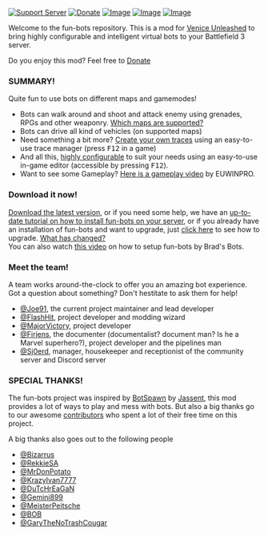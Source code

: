 [![Support Server](https://img.shields.io/discord/862736286774198322.svg?label=Discord&logo=Discord&colorB=7289da&style=for-the-badge)](https://discord.gg/zNk3qCzk6x)
[![Donate](https://img.shields.io/badge/Donate-PayPal-green.svg?style=for-the-badge)](https://www.paypal.me/joe91de)
[![Image](https://img.shields.io/github/v/release/Joe91/fun-bots?style=for-the-badge)](https://github.com/Joe91/fun-bots/releases/latest)
[![Image](https://img.shields.io/github/v/release/Joe91/fun-bots?FFFF00&include_prereleases&label=Stable%20Build&style=for-the-badge)](https://github.com/Joe91/fun-bots/releases)
[![Image](https://img.shields.io/github/v/tag/Joe91/fun-bots?color=A60000&include_prereleases&label=Dev%20Build&style=for-the-badge)](https://github.com/Joe91/fun-bots/tags)

Welcome to the fun-bots repository. This is a mod for [Venice Unleashed](https://veniceunleashed.net/) to bring highly configurable and intelligent virtual bots to your Battlefield 3 server.

Do you enjoy this mod? Feel free to [Donate](https://www.paypal.me/joe91de)

### SUMMARY!
Quite fun to use bots on different maps and gamemodes!
- Bots can walk around and shoot and attack enemy using grenades, RPGs and other weaponry. [Which maps are supported?](https://github.com/Joe91/fun-bots/blob/master/Supported-maps.md)
- Bots can drive all kind of vehicles (on supported maps)
- Need something a bit more? [Create your own traces](https://github.com/Joe91/fun-bots/wiki/Traces) using an easy-to-use trace manager (press <kbd>F12</kbd> in a game)
- And all this, [highly configurable](https://github.com/Joe91/fun-bots/wiki/Basic-Configuration) to suit your needs using an easy-to-use in-game editor (accessible by pressing <kbd>F12</kbd>).
- Want to see some Gameplay? [Here is a gameplay video](https://www.youtube.com/watch?v=TRA7RjqXRgk&lc=UgwP_9avBu3YTHdhSiZ4AaABAg.9UmWfabUSZ39UmcTFJsgOc) by EUWINPRO.

### Download it now!
[Download the latest version](https://github.com/Joe91/fun-bots/releases), or if you need some help, we have an [up-to-date tutorial on how to install fun-bots on your server](https://github.com/Joe91/fun-bots/wiki/basic-installation), or if you already have an installation of fun-bots and want to upgrade, just [click here](https://github.com/Joe91/fun-bots/wiki/upgrading) to see how to upgrade. [What has changed?](https://github.com/Joe91/fun-bots/blob/master/.github/CHANGELOG.md)  
You can also watch [this video](https://www.youtube.com/watch?v=H53KYyz1r8g&lc=UgyWWVJ9q1qePFAezmd4AaABAg.9UmW6z2xcZS9UmvXqC4PP4) on how to setup fun-bots by Brad's Bots.

### Meet the team!
A team works around-the-clock to offer you an amazing bot experience. Got a question about something? Don't hestitate to ask them for help!

- [@Joe91](https://github.com/Joe91), the current project maintainer and lead developer
- [@FlashHit](https://github.com/FlashHit), project developer and modding wizard
- [@MajorVictory](https://github.com/MajorVictory), project developer
- [@Firjens](https://github.com/Firjens), the documenter (documentalist? document man? Is he a Marvel superhero?), project developer and the pipelines man
- [@Sj0erd](https://github.com/Sj0erd), manager, housekeeper and receptionist of the community server and Discord server

### SPECIAL THANKS!
The fun-bots project was inspired by [BotSpawn](https://github.com/J4nssent/VU-Mods/tree/master/BotSpawn "Original Mod by Jassent") by [Jassent](https://github.com/J4nssent "Jassent"), this mod provides a lot of ways to play and mess with bots. But also a big thanks go to our awesome [contributors](https://github.com/Joe91/fun-bots/graphs/contributors) who spent a lot of their free time on this project.

A big thanks also goes out to the following people
- [@Bizarrus](https://github.com/Bizarrus)
- [@RekkieSA](https://github.com/RekkieSA)
- [@MrDonPotato](https://github.com/MrDonPotato)
- [@KrazyIvan7777]()
- [@DuTcHrEaGaN]()
- [@Gemini899]()
- [@MeisterPeitsche]()
- [@BOB]()
- [@GaryTheNoTrashCougar](https://github.com/GaryTheNoTrashCougar)
